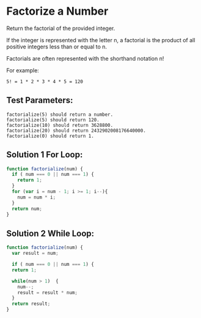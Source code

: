 # Factorize a Number

Return the factorial of the provided integer.

If the integer is represented with the letter n, a factorial is the product of all positive integers less than or equal to n.

Factorials are often represented with the shorthand notation n!

For example:
```
5! = 1 * 2 * 3 * 4 * 5 = 120
```
## Test Parameters:

    factorialize(5) should return a number.
    factorialize(5) should return 120.
    factorialize(10) should return 3628800.
    factorialize(20) should return 2432902008176640000.
    factorialize(0) should return 1.

## Solution 1 For Loop:

```javascript
function factorialize(num) {
  if ( num === 0 || num === 1) {
    return 1;
  }
  for (var i = num - 1; i >= 1; i--){
    num = num * i;
  }
  return num;
}
```    

## Solution 2 While Loop:

```javascript
function factorialize(num) {
  var result = num;

  if ( num === 0 || num === 1) {
  return 1; 

  while(num > 1)  {
    num--;
    result = result * num;
  }
  return result;
}  
```    